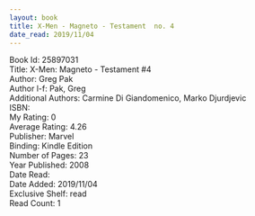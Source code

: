 ```yaml
---
layout: book
title: X-Men - Magneto - Testament  no. 4
date_read: 2019/11/04
---
```


Book Id: 25897031<br />
Title: X-Men: Magneto - Testament #4<br />
Author: Greg Pak<br />
Author l-f: Pak, Greg<br />
Additional Authors: Carmine Di Giandomenico, Marko Djurdjevic<br />
ISBN: <br />
My Rating: 0<br />
Average Rating: 4.26<br />
Publisher: Marvel<br />
Binding: Kindle Edition<br />
Number of Pages: 23<br />
Year Published: 2008<br />
Date Read: <br />
Date Added: 2019/11/04<br />
Exclusive Shelf: read<br />
Read Count: 1<br />

